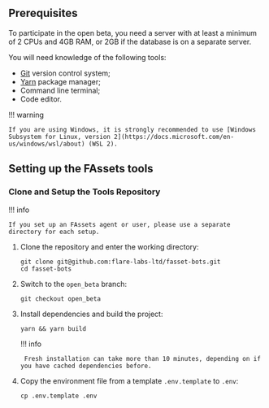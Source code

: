## Prerequisites

To participate in the open beta, you need a server with at least a minimum of 2 CPUs and 4GB RAM, or 2GB if the database is on a separate server.

You will need knowledge of the following tools:

* [Git](https://git-scm.com/) version control system;
* [Yarn](https://yarnpkg.com/) package manager;
* Command line terminal;
* Code editor.

!!! warning

    If you are using Windows, it is strongly recommended to use [Windows Subsystem for Linux, version 2](https://docs.microsoft.com/en-us/windows/wsl/about) (WSL 2).

## Setting up the FAssets tools

### Clone and Setup the Tools Repository

!!! info

    If you set up an FAssets agent or user, please use a separate directory for each setup.

1. Clone the repository and enter the working directory:

    ```console
    git clone git@github.com:flare-labs-ltd/fasset-bots.git
    cd fasset-bots
    ```

2. Switch to the `open_beta` branch:

    ```console
    git checkout open_beta
    ```

3. Install dependencies and build the project:

    ```console
    yarn && yarn build
    ```

    !!! info

        Fresh installation can take more than 10 minutes, depending on if you have cached dependencies before.

4. Copy the environment file from a template `.env.template` to `.env`:

    ```console
    cp .env.template .env
    ```
